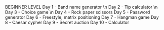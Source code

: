 BEGINNER LEVEL
Day 1 - Band name generator \n
Day 2 - Tip calculator \n
Day 3 - Choice game \n
Day 4 - Rock paper scissors
Day 5 - Password generator
Day 6 - Freestyle, matrix positioning
Day 7 - Hangman game
Day 8 - Caesar cypher
Day 9 - Secret auction
Day 10 - Calculator

